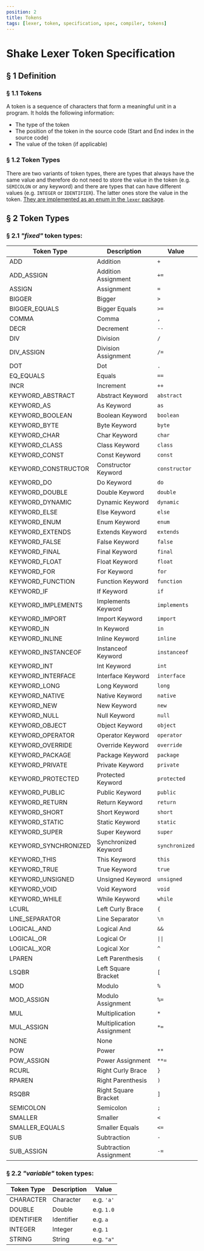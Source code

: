 ```yaml
---
position: 2
title: Tokens
tags: [lexer, token, specification, spec, compiler, tokens]
---
```


# Shake Lexer Token Specification

## § 1 Definition

### § 1.1 Tokens

A token is a sequence of characters that form a meaningful unit in a program. It holds the following information:

- The type of the token
- The position of the token in the source code (Start and End index in the source code)
- The value of the token (if applicable)

### § 1.2 Token Types

There are two variants of token types, there are types that always have the same value and therefore do not need to store the value in the token (e.g. `SEMICOLON` or any keyword) and there are types that can have different values (e.g. `INTEGER` or `IDENTIFIER`). The latter ones store the value in the token. [They are implemented as an enum in the `lexer` package](https://github.com/shakelang/shake/blob/master/shake/compiler/lexer/src/commonMain/kotlin/io/github/shakelang/shake/lexer/token/ShakeTokenType.kt).

## § 2 Token Types

### § 2.1 _"fixed"_ token types:

| Token Type           | Description               | Value          |
| -------------------- | ------------------------- | -------------- |
| ADD                  | Addition                  | `+`            |
| ADD_ASSIGN           | Addition Assignment       | `+=`           |
| ASSIGN               | Assignment                | `=`            |
| BIGGER               | Bigger                    | `>`            |
| BIGGER_EQUALS        | Bigger Equals             | `>=`           |
| COMMA                | Comma                     | `,`            |
| DECR                 | Decrement                 | `--`           |
| DIV                  | Division                  | `/`            |
| DIV_ASSIGN           | Division Assignment       | `/=`           |
| DOT                  | Dot                       | `.`            |
| EQ_EQUALS            | Equals                    | `==`           |
| INCR                 | Increment                 | `++`           |
| KEYWORD_ABSTRACT     | Abstract Keyword          | `abstract`     |
| KEYWORD_AS           | As Keyword                | `as`           |
| KEYWORD_BOOLEAN      | Boolean Keyword           | `boolean`      |
| KEYWORD_BYTE         | Byte Keyword              | `byte`         |
| KEYWORD_CHAR         | Char Keyword              | `char`         |
| KEYWORD_CLASS        | Class Keyword             | `class`        |
| KEYWORD_CONST        | Const Keyword             | `const`        |
| KEYWORD_CONSTRUCTOR  | Constructor Keyword       | `constructor`  |
| KEYWORD_DO           | Do Keyword                | `do`           |
| KEYWORD_DOUBLE       | Double Keyword            | `double`       |
| KEYWORD_DYNAMIC      | Dynamic Keyword           | `dynamic`      |
| KEYWORD_ELSE         | Else Keyword              | `else`         |
| KEYWORD_ENUM         | Enum Keyword              | `enum`         |
| KEYWORD_EXTENDS      | Extends Keyword           | `extends`      |
| KEYWORD_FALSE        | False Keyword             | `false`        |
| KEYWORD_FINAL        | Final Keyword             | `final`        |
| KEYWORD_FLOAT        | Float Keyword             | `float`        |
| KEYWORD_FOR          | For Keyword               | `for`          |
| KEYWORD_FUNCTION     | Function Keyword          | `function`     |
| KEYWORD_IF           | If Keyword                | `if`           |
| KEYWORD_IMPLEMENTS   | Implements Keyword        | `implements`   |
| KEYWORD_IMPORT       | Import Keyword            | `import`       |
| KEYWORD_IN           | In Keyword                | `in`           |
| KEYWORD_INLINE       | Inline Keyword            | `inline`       |
| KEYWORD_INSTANCEOF   | Instanceof Keyword        | `instanceof`   |
| KEYWORD_INT          | Int Keyword               | `int`          |
| KEYWORD_INTERFACE    | Interface Keyword         | `interface`    |
| KEYWORD_LONG         | Long Keyword              | `long`         |
| KEYWORD_NATIVE       | Native Keyword            | `native`       |
| KEYWORD_NEW          | New Keyword               | `new`          |
| KEYWORD_NULL         | Null Keyword              | `null`         |
| KEYWORD_OBJECT       | Object Keyword            | `object`       |
| KEYWORD_OPERATOR     | Operator Keyword          | `operator`     |
| KEYWORD_OVERRIDE     | Override Keyword          | `override`     |
| KEYWORD_PACKAGE      | Package Keyword           | `package`      |
| KEYWORD_PRIVATE      | Private Keyword           | `private`      |
| KEYWORD_PROTECTED    | Protected Keyword         | `protected`    |
| KEYWORD_PUBLIC       | Public Keyword            | `public`       |
| KEYWORD_RETURN       | Return Keyword            | `return`       |
| KEYWORD_SHORT        | Short Keyword             | `short`        |
| KEYWORD_STATIC       | Static Keyword            | `static`       |
| KEYWORD_SUPER        | Super Keyword             | `super`        |
| KEYWORD_SYNCHRONIZED | Synchronized Keyword      | `synchronized` |
| KEYWORD_THIS         | This Keyword              | `this`         |
| KEYWORD_TRUE         | True Keyword              | `true`         |
| KEYWORD_UNSIGNED     | Unsigned Keyword          | `unsigned`     |
| KEYWORD_VOID         | Void Keyword              | `void`         |
| KEYWORD_WHILE        | While Keyword             | `while`        |
| LCURL                | Left Curly Brace          | `{`            |
| LINE_SEPARATOR       | Line Separator            | `\n`           |
| LOGICAL_AND          | Logical And               | `&&`           |
| LOGICAL_OR           | Logical Or                | `\|\|`         |
| LOGICAL_XOR          | Logical Xor               | `^`            |
| LPAREN               | Left Parenthesis          | `(`            |
| LSQBR                | Left Square Bracket       | `[`            |
| MOD                  | Modulo                    | `%`            |
| MOD_ASSIGN           | Modulo Assignment         | `%=`           |
| MUL                  | Multiplication            | `*`            |
| MUL_ASSIGN           | Multiplication Assignment | `*=`           |
| NONE                 | None                      |                |
| POW                  | Power                     | `**`           |
| POW_ASSIGN           | Power Assignment          | `**=`          |
| RCURL                | Right Curly Brace         | `}`            |
| RPAREN               | Right Parenthesis         | `)`            |
| RSQBR                | Right Square Bracket      | `]`            |
| SEMICOLON            | Semicolon                 | `;`            |
| SMALLER              | Smaller                   | `<`            |
| SMALLER_EQUALS       | Smaller Equals            | `<=`           |
| SUB                  | Subtraction               | `-`            |
| SUB_ASSIGN           | Subtraction Assignment    | `-=`           |

### § 2.2 _"variable"_ token types:

| Token Type | Description | Value      |
| ---------- | ----------- | ---------- |
| CHARACTER  | Character   | e.g. `'a'` |
| DOUBLE     | Double      | e.g. `1.0` |
| IDENTIFIER | Identifier  | e.g. `a`   |
| INTEGER    | Integer     | e.g. `1`   |
| STRING     | String      | e.g. `"a"` |
